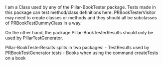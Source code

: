 I am a Class used by any of the Pillar-BookTester package. Tests made in this package can test method/class definitions here. PRBookTesterVisitor may need to create classes or methods and they should all be subclasses of PRBookTestDummyClass in a way.

On the other hand, the package Pillar-BookTesterResults should only be used by PillarTestGenerator.

Pillar-BookTesterResults splits in two packages: 
	- TestResults used by PRBookTestGenerator tests 
	- Books when using the command createTests on a book